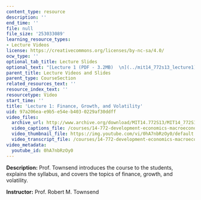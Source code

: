 ```yaml
---
content_type: resource
description: ''
end_time: ''
file: null
file_size: '253033089'
learning_resource_types:
- Lecture Videos
license: https://creativecommons.org/licenses/by-nc-sa/4.0/
ocw_type: ''
optional_tab_title: Lecture Slides
optional_text: "[Lecture 1 (PDF - 3.2MB)  \n](../mit14_772s13_lecture1)"
parent_title: Lecture Videos and Slides
parent_type: CourseSection
related_resources_text: ''
resource_index_text: ''
resourcetype: Video
start_time: ''
title: 'Lecture 1: Finance, Growth, and Volatility'
uid: 97a206ea-e9b5-e54e-b403-0229af30ddff
video_files:
  archive_url: http://www.archive.org/download/MIT14.772S13/MIT14_772S13_lec01_300k.mp4
  video_captions_file: /courses/14-772-development-economics-macroeconomics-spring-2013/fbbd54530f8f5f7dbf701d7cadbc62a6_0hA7nbRzOy0.vtt
  video_thumbnail_file: https://img.youtube.com/vi/0hA7nbRzOy0/default.jpg
  video_transcript_file: /courses/14-772-development-economics-macroeconomics-spring-2013/426977ade08d609187eee7f347262fc9_0hA7nbRzOy0.pdf
video_metadata:
  youtube_id: 0hA7nbRzOy0
---
```

**Description:** Prof. Townsend introduces the course to the students, explains the syllabus, and covers the topics of finance, growth, and volatility.

**Instructor:** Prof. Robert M. Townsend